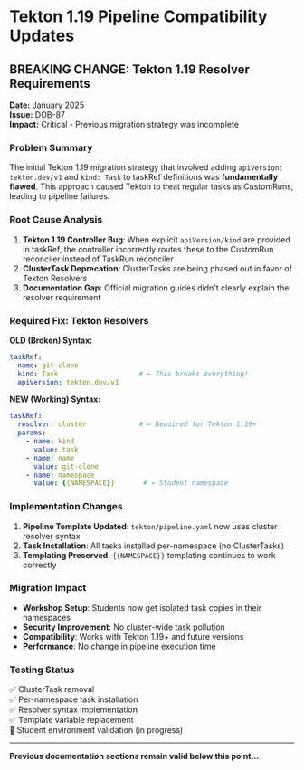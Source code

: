 # Tekton 1.19 Pipeline Compatibility Updates

## BREAKING CHANGE: Tekton 1.19 Resolver Requirements

**Date:** January 2025  
**Issue:** DOB-87  
**Impact:** Critical - Previous migration strategy was incomplete

### Problem Summary

The initial Tekton 1.19 migration strategy that involved adding `apiVersion: tekton.dev/v1` and `kind: Task` to taskRef definitions was **fundamentally flawed**. This approach caused Tekton to treat regular tasks as CustomRuns, leading to pipeline failures.

### Root Cause Analysis

1. **Tekton 1.19 Controller Bug**: When explicit `apiVersion/kind` are provided in taskRef, the controller incorrectly routes these to the CustomRun reconciler instead of TaskRun reconciler
2. **ClusterTask Deprecation**: ClusterTasks are being phased out in favor of Tekton Resolvers
3. **Documentation Gap**: Official migration guides didn't clearly explain the resolver requirement

### Required Fix: Tekton Resolvers

**OLD (Broken) Syntax:**
```yaml
taskRef:
  name: git-clone
  kind: Task                    # ← This breaks everything!
  apiVersion: tekton.dev/v1
```

**NEW (Working) Syntax:**
```yaml
taskRef:
  resolver: cluster             # ← Required for Tekton 1.19+
  params:
    - name: kind
      value: task
    - name: name
      value: git-clone
    - name: namespace
      value: {{NAMESPACE}}       # ← Student namespace
```

### Implementation Changes

1. **Pipeline Template Updated**: `tekton/pipeline.yaml` now uses cluster resolver syntax
2. **Task Installation**: All tasks installed per-namespace (no ClusterTasks)
3. **Templating Preserved**: `{{NAMESPACE}}` templating continues to work correctly

### Migration Impact

- **Workshop Setup**: Students now get isolated task copies in their namespaces
- **Security Improvement**: No cluster-wide task pollution
- **Compatibility**: Works with Tekton 1.19+ and future versions
- **Performance**: No change in pipeline execution time

### Testing Status

✅ ClusterTask removal  
✅ Per-namespace task installation  
✅ Resolver syntax implementation  
✅ Template variable replacement  
🔄 Student environment validation (in progress)

---

**Previous documentation sections remain valid below this point...**


